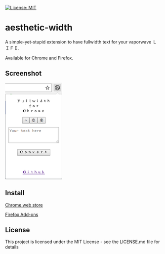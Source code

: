 [![License: MIT](https://img.shields.io/badge/License-MIT-yellow.svg)](https://opensource.org/licenses/MIT)

# aesthetic-width
A simple-yet-stupid extension to have fullwidth text for your vaporwave ＬＩＦＥ.

Available for Chrome and Firefox.
## Screenshot
![Screenshot](screenshot.png)
## Install
[Chrome web store](https://goo.gl/uXArzk)

[Firefox Add-ons](https://addons.mozilla.org/it/firefox/addon/%EF%BD%81%EF%BD%85%EF%BD%93%EF%BD%94%EF%BD%88%EF%BD%85%EF%BD%94%EF%BD%89%EF%BD%83-%EF%BD%97%EF%BD%89%EF%BD%84%EF%BD%94%EF%BD%88/)
## License
This project is licensed under the MIT License - see the LICENSE.md file for details


